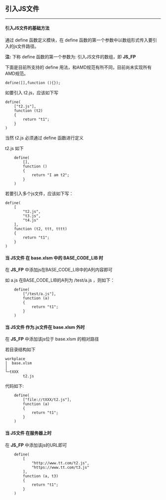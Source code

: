 ## 引入JS文件

---

#### 引入JS文件的基础方法

通过 define 函数定义模块，在 define 函数的第一个参数中以数组形式传入要引入的js文件路径。

__注:__ 下称 define 函数的第一个参数为: 引入JS文件的数组，即 __JS_FP__

下面是目前所支持的 define 用法，和AMD规范有所不同，目前尚未实现所有AMD规范。

```
define([],function (){});
```

如要引入 t2.js，应该如下写

```
define(
    ["t2.js"],
    function (t2)
    {
        return "t1";
    }
)
```

当然 t2.js 必须通过 define 函数进行定义

t2.js 如下

```
    define(
        [],
        function ()
        {
            return "I am t2";
        }
    )
```

若要引入多个js文件，应该如下写：

```
define(
    [
        "t2.js",
        "t3.js",
        "t4.js"
    ],
    function (t2, ttt, tttt)
    {
        return "t1";
    }
)
```

#### 当 JS文件 在 base.xlsm 中的 BASE_CODE_LIB 时

在 __JS_FP__ 中添加js在BASE_CODE_LIB中的A列内容即可

如 a.js 在BASE_CODE_LIB的A列为 /test/a.js ，则如下：

```
    define(
        ["/test/a.js"],
        function (a)
        {
            return "t1";
        }
    )
```

#### 当 JS文件 作为.js文件在 base.xlsm 外时

在 __JS_FP__ 中添加该js位于 base.xlsm 的相对路径

若目录结构如下

```
workplace
│  base.xlsm
│
└─tXXX
        t2.js
```

代码如下:

```
    define(
        ["file://tXXX/t2.js"],
        function (a)
        {
            return "t1";
        }
    )
```

#### 当 JS文件 在服务器上时

在 __JS_FP__ 中添加该js的URL即可

```
    define(
        [
            "http://www.tt.com/t2.js",
            "https://www.tt.com/t3.js"
        ],
        function (a, t3)
        {
            return "t1";
        }
    )
```